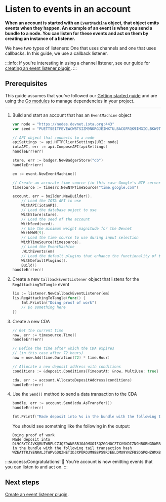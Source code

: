 # Listen to events in an account

**When an account is started with an `EventMachine` object, that object emits events when they happen. An example of an event is when you send a bundle to a node. You can listen for these events and act on them by creating an instance of a listener.**

We have two types of listeners: One that uses channels and one that uses callbacks. In this guide, we use a callback listener. 

:::info:
If you're interesting in using a channel listener, see our guide for [creating an event listener plugin](../how-to-guides/create-plugin.md).
:::

## Prerequisites

This guide assumes that you've followed our [Getting started guide](../README.md) and are using the [Go modules](https://github.com/golang/go/wiki/Modules) to manage dependencies in your project.

---

1. Build and start an account that has an `EventMachine` object

    ```go
    var node = "https://nodes.devnet.iota.org:443"
    var seed = "PUETTSEITFEVEWCWBTSIZM9NKRGJEIMXTULBACGFRQK9IMGICLBKW9TTEVSDQMGWKBXPVCBMMCXWMNPDX"

    // API object that connects to a node
    apiSettings := api.HTTPClientSettings{URI: node}
    iotaAPI, err := api.ComposeAPI(apiSettings)
    handleErr(err)

    store, err := badger.NewBadgerStore("db")
    handleErr(err)

    em := event.NewEventMachine()

    // Create an accurate time source (in this case Google's NTP server).
    timesource := timesrc.NewNTPTimeSource("time.google.com")

    account, err = builder.NewBuilder().
        // Load the IOTA API to use
        WithAPI(iotaAPI).
        // Load the database onject to use
        WithStore(store).
        // Load the seed of the account
        WithSeed(seed).
        // Use the minimum weight magnitude for the Devnet
        WithMWM(9).
        // Load the time source to use during input selection
        WithTimeSource(timesource).
        // Load the EventMachine
        .WithEvents(em)
        // Load the default plugins that enhance the functionality of the account
        WithDefaultPlugins().
        Build()
    handleErr(err)
    ```

2. Create a new `CallbackEventListener` object that listens for the `RegAttachingToTangle` event

    ```go
    lis := listener.NewCallbackEventListener(em)
	lis.RegAttachingToTangle(func() {
        fmt.Println("Doing proof of work")
        // Do something here
    })
    ```

3. Create a new CDA

    ```go
    // Get the current time
    now, err := timesource.Time()
    handleErr(err)

    // Define the time after which the CDA expires
    // (in this case after 72 hours)
    now = now.Add(time.Duration(72) * time.Hour)

    // Allocate a new deposit address with conditions
    conditions := &deposit.Conditions{TimeoutAt: &now, MultiUse: true}

    cda, err := account.AllocateDepositAddress(conditions)
    handleErr(err)
    ```

4. Use the `Send()` method to send a data transaction to the CDA
    
    ```go
    bundle, err := account.Send(cda.AsTransfer())
    handleErr(err)

    fmt.Printf("Made deposit into %s in the bundle with the following tail transaction hash %s\n", cda.Address, bundle[0].Hash)
    ```

    You should see something like the following in the output:

    ```
    Doing proof of work
    Made deposit into DL9CSYICJVKQRUTWBFUCZJQZ9WNBSRJOA9MGOISQZGGHOCZTXVSKDIZN9HBORNGDWRBBAFTKXGEJIAHKDTMAUX9ILA in the bundle with the following tail transaction hash WZEATTRJYENRALJTWPVGDQZHETIDJXPUROUM9BBPS9RJEELDMU9YNZFBSDGPQHZHMXBVCKITSMDEEQ999
    ```

:::success:Congratulations! :tada:
You're account is now emitting events that you can listen to and act on.
:::

## Next steps

[Create an event listener plugin](../how-to-guides/create-plugin.md).
